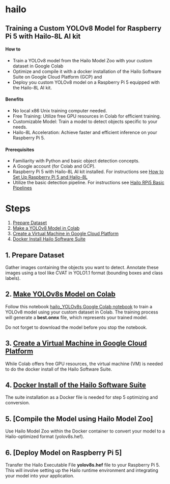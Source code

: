 # hailo

## Training a Custom YOLOv8 Model for Raspberry Pi 5 with Hailo-8L AI kit

#### How to 
- Train a YOLOv8 model from the Hailo Model Zoo with your custom dataset in Google Colab 
- Optimize and compile it with a docker installation of the Hailo Software Suite on Google Cloud Platform (GCP) and 
- Deploy you custom YOLOv8 model on a Raspberry Pi 5 equipped with the Hailo-8L AI kit.

#### Benefits
- No local x86 Unix training computer needed.
- Free Training: Utilize free GPU resources in Colab for efficient training.
- Customizable Model: Train a model to detect objects specific to your needs.
- Hailo-8L Acceleration: Achieve faster and efficient inference on your Raspberry Pi 5.

#### Prerequisites
- Familiarity with Python and basic object detection concepts.
- A Google account (for Colab and GCP).
- Raspberry Pi 5 with Hailo-8L AI kit installed. For instructions see [How to Set Up Raspberry Pi 5 and Hailo-8L](https://github.com/hailo-ai/hailo-rpi5-examples/blob/main/doc/install-raspberry-pi5.md#how-to-set-up-raspberry-pi-5-and-hailo-8l)
- Utilize the basic detection pipeline. For instructions see [Hailo RPi5 Basic Pipelines](https://github.com/hailo-ai/hailo-rpi5-examples/blob/main/doc/basic-pipelines.md#installation)

# Steps
1. [Prepare Dataset](prepair-dataset)
2. [Make a YOLOv8 Model in Colab](make-a-yolov8-model-in-colab)
3. [Create a Virtual Machine in Google Cloud Platform](create-a-virtual-machine-in-google-cloud-platform)
4. [Docker Install Hailo Software Suite](docker-install-software-suite)
## 1. Prepare Dataset

Gather images containing the objects you want to detect.
Annotate these images using a tool like CVAT in YOLO1.1 format (bounding boxes and class labels).

## 2. [Make YOLOv8s Model on Colab](https://github.com/marcory-hub/hailo/blob/main/hailo_YOLOv8s.ipynb)

Follow this notebook [hailo_YOLOv8s Google Colab notebook](https://github.com/marcory-hub/hailo/blob/main/hailo_YOLOv8s.ipynb) to train a YOLOv8 model using your custom dataset in Colab. The training process will generate a **best.onnx** file, which represents your trained model. 

Do not forget to download the model before you stop the notebook.

## 3. [Create a Virtual Machine in Google Cloud Platform](https://github.com/marcory-hub/hailo/blob/main/create-and-connect-gcp-vm-instance-w-local-terminal.md)

While Colab offers free GPU resources, the virtual machine (VM) is needed to do the docker install of the Hailo Software Suite. 

## 4. [Docker Install of the Hailo Software Suite](https://github.com/marcory-hub/hailo/blob/main/install-hailo-software-suite-on-google-cloud-VM-instance.md)
The suite installation as a Docker file is needed for step 5 optimizing and conversion.

## 5. [Compile the Model using Hailo Model Zoo]
Use Hailo Model Zoo within the Docker container to convert your model to a Hailo-optimized format (yolov8s.hef).

## 6. [Deploy Model on Raspberry Pi 5]

Transfer the Hailo Executable File **yolov8s.hef** file to your Raspberry Pi 5. This will involve setting up the Hailo runtime environment and integrating your model into your application.
